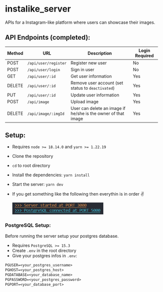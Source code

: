 # instalike_server

APIs for a Instagram-like platform where users can showcase their images.

## API Endpoints (completed):

| Method | URL                  | Description                                                   | Login Required |
| ------ | -------------------- | ------------------------------------------------------------- | -------------- |
| POST   | `/api/user/register` | Register new user                                             | No             |
| POST   | `/api/user/login`    | Sign in user                                                  | No             |
| GET    | `/api/user/:id`      | Get user information                                          | Yes            |
| DELETE | `/api/user/:id`      | Remove user account (set status to `deactivated`)             | Yes            |
| PUT    | `/api/user/:id`      | Update user information                                       | Yes            |
| POST   | `/api/image`         | Upload image                                                  | Yes            |
| DELETE | `/api/image/:imgId`  | User can delete an image if he/she is the owner of that image | Yes            |

## Setup:

- Requires `node >= 18.14.0` and `yarn >= 1.22.19`
- Clone the repository
- `cd` to root directory
- Install the dependencies: `yarn install`
- Start the server: `yarn dev`
- If you get something like the following then everythin is in order ✌️

  <img alt="output" src="./extras/Screenshot%202023-06-28%20013927.png" width="300">

### PostgreSQL Setup:

Before running the server setup your postgres database.

- Requires `PostgreSQL >= 15.3`
- Create `.env` in the root directory
- Give your postgres infos in `.env`:

```
PGUSER=<your_postgres_username>
PGHOST=<your_postgres_host>
PGDATABASE=<your_database_name>
PGPASSWORD=<your_postgres_password>
PGPORT=<your_database_port>
```
